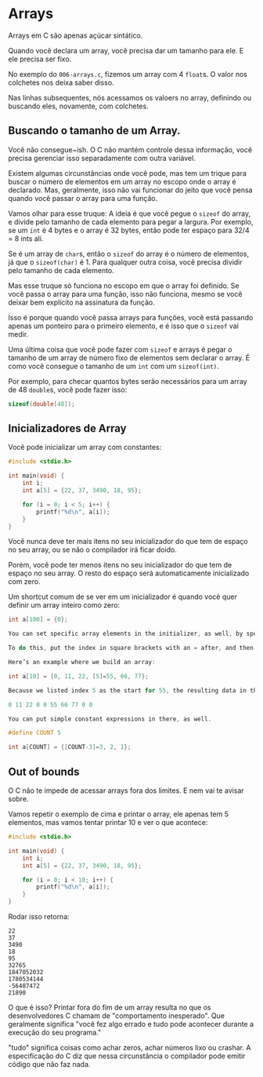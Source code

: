 # Arrays

Arrays em C são apenas açúcar sintático.

Quando você declara um array, você precisa dar um tamanho para ele.
E ele precisa ser fixo.

No exemplo do `006-arrays.c`, fizemos um array com 4 `float`s. O valor nos
colchetes nos deixa saber disso.

Nas linhas subsequentes, nós acessamos os valoers no array, definindo ou
buscando eles, novamente, com colchetes.

## Buscando o tamanho de um Array.

Você não consegue~ish. O C não mantém controle dessa informação, você precisa
gerenciar isso separadamente com outra variável.

Existem algumas circunstâncias onde você pode, mas tem um trique para buscar
o número de elementos em um array no escopo onde o array é declarado. Mas,
geralmente, isso não vai funcionar do jeito que você pensa quando você passar
o array para uma função.

Vamos olhar para esse truque: A ideia é que você pegue o `sizeof` do array,
e divide pelo tamanho de cada elemento para pegar a largura. Por exemplo,
se um `int` é 4 bytes e o array é 32 bytes, então pode ter espaço para
32/4 = 8 ints ali.

Se é um array de `char`s, então o `sizeof` do array é o número de elementos,
já que o `sizeof(char)` é 1. Para qualquer outra coisa, você precisa dividir
pelo tamanho de cada elemento.

Mas esse truque só funciona no escopo em que o array foi definido. Se você
passa o array para uma função, isso não funciona, mesmo se você deixar bem 
explícito na assinatura da função.

Isso é porque quando você passa arrays para funções, você está passando apenas
um ponteiro para o primeiro elemento, e é isso que o `sizeof` vai medir.

Uma última coisa que você pode fazer com `sizeof` e arrays é pegar o tamanho
de um array de número fixo de elementos sem declarar o array. É como
você consegue o tamanho de um `int` com um `sizeof(int)`.

Por exemplo, para checar quantos bytes serão necessários para um array de 48
`double`s, você pode fazer isso:

```c
sizeof(double[48]);
```

## Inicializadores de Array

Você pode inicializar um array com constantes:

```c
#include <stdio.h>

int main(void) {
    int i;
    int a[5] = {22, 37, 3490, 18, 95};

    for (i = 0; i < 5; i++) {
        printf("%d\n", a[i]);
    }
}
```

Você nunca deve ter mais itens no seu inicializador do que
tem de espaço no seu array, ou se não o compilador irá ficar doido.

Porém, você pode ter menos itens no seu inicializador do que tem de espaço
no seu array. O resto do espaço será automaticamente inicializado com zero.

Um shortcut comum de se ver em um inicializador é quando você quer definir
um array inteiro como zero:

```c
int a[100] = {0};

You can set specific array elements in the initializer, as well, by specifying an index for the value! When you do this, C will happily keep initializing subsequent values for you until the initializer runs out, filling everything else with 0.

To do this, put the index in square brackets with an = after, and then set the value.

Here’s an example where we build an array:

int a[10] = {0, 11, 22, [5]=55, 66, 77};

Because we listed index 5 as the start for 55, the resulting data in the array is:

0 11 22 0 0 55 66 77 0 0

You can put simple constant expressions in there, as well.

#define COUNT 5

int a[COUNT] = {[COUNT-3]=3, 2, 1};
```

## Out of bounds 

O C não te impede de acessar arrays fora dos limites. E nem vai te avisar sobre.

Vamos repetir o exemplo de cima e printar o array, ele apenas tem 5 elementos,
mas vamos tentar printar 10 e ver o que acontece:

```c
#include <stdio.h>

int main(void) {
    int i;
    int a[5] = {22, 37, 3490, 18, 95};

    for (i = 0; i < 10; i++) {
        printf("%d\n", a[i]);
    }
}
```

Rodar isso retorna:

```
22
37
3490
18
95
32765
1847052032
1780534144
-56487472
21890
```

O que é isso? Printar fora do fim de um array resulta no que os desenvolvedores C 
chamam de "comportamento inesperado". Que geralmente significa "você fez algo errado
e tudo pode acontecer durante a execução do seu programa."

"tudo" significa coisas como achar zeros, achar números lixo ou crashar.
A especificação do C diz que nessa circunstância o compilador pode emitir código
que não faz nada.
